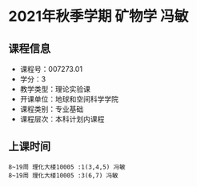 # 2021年秋季学期 矿物学 冯敏






## 课程信息

- 课程号：007273.01
- 学分：3
- 教学类型：理论实验课
- 开课单位：地球和空间科学学院
- 课程类别：专业基础
- 课程层次：本科计划内课程

## 上课时间

```
8~19周 理化大楼10005 :1(3,4,5) 冯敏
8~19周 理化大楼10005 :3(6,7) 冯敏
```

